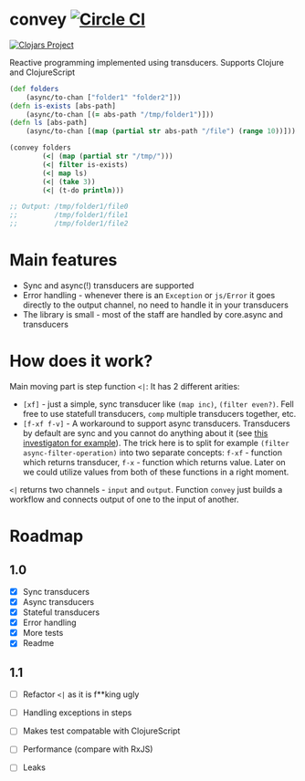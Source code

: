 # convey [![Circle CI](https://circleci.com/gh/artemyarulin/rp-transducers.svg?style=svg)](https://circleci.com/gh/artemyarulin/rp-transducers) 

[![Clojars Project](http://clojars.org/rp-transducers/latest-version.svg)](http://clojars.org/rp-transducers)

Reactive programming implemented using transducers. Supports Clojure and ClojureScript

``` clojure
(def folders
    (async/to-chan ["folder1" "folder2"]))
(defn is-exists [abs-path]
    (async/to-chan [(= abs-path "/tmp/folder1")]))
(defn ls [abs-path] 
    (async/to-chan [(map (partial str abs-path "/file") (range 10))]))

(convey folders
        (<| (map (partial str "/tmp/")))
        (<| filter is-exists)
        (<| map ls)
        (<| (take 3))
        (<| (t-do println)))

;; Output: /tmp/folder1/file0
;;         /tmp/folder1/file1
;;         /tmp/folder1/file2
```

# Main features

- Sync and async(!) transducers are supported
- Error handling - whenever there is an `Exception` or `js/Error` it goes directly to the output channel, no need to handle it in your transducers
- The library is small - most of the staff are handled by core.async and transducers

# How does it work?

Main moving part is step function `<|`: It has 2 different arities:

- `[xf]` - just a simple, sync transducer like `(map inc)`, `(filter even?)`. Fell free to use statefull transducers, `comp` multiple transducers together, etc.
- `[f-xf f-v]` - A workaround to support async transducers. Transducers by default are sync and you cannot do anything about it (see [this investigaton for example](http://grokbase.com/t/gg/clojure/149nsmjpg1/transducers-and-async-operations)). The trick here is to split for example `(filter async-filter-operation)` into two separate concepts: `f-xf` - function which returns transducer, `f-x` - function which returns value. Later on we could utilize values from both of these functions in a right moment.

`<|` returns two channels - `input` and `output`. Function `convey` just builds a workflow and connects output of one to the input of another.

# Roadmap

## 1.0

- [x] Sync transducers
- [x] Async transducers
- [x] Stateful transducers
- [x] Error handling
- [x] More tests
- [x] Readme

## 1.1

- [ ] Refactor `<|` as it is f**king ugly
- [ ] Handling exceptions in steps
- [ ] Makes test compatable with ClojureScript
- [ ] Performance (compare with RxJS)
- [ ] Leaks




